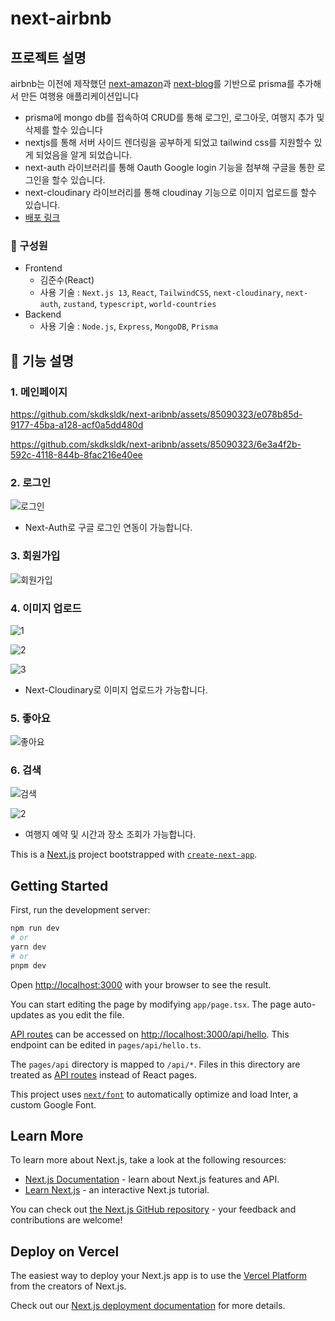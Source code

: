 # next-airbnb

## 프로젝트 설명
airbnb는 이전에 제작했던  [next-amazon](https://github.com/skdksldk/next-amazon)과  [next-blog](https://github.com/skdksldk/nextblog)를 기반으로 prisma를 추가해서 만든 여행용 애플리케이션입니다
- prisma에 mongo db를 접속하여 CRUD를 통해 로그인, 로그아웃, 여행지 추가 및 삭제를 할수 있습니다
- nextjs를 통해 서버 사이드 렌더링을 공부하게 되었고 tailwind css를 지원할수 있게 되었음을 알게 되었습니다.
- next-auth 라이브러리를 통해 Oauth Google login 기능을 첨부해 구글을 통한 로그인을 할수 있습니다.
- next-cloudinary 라이브러리를 통해 cloudinay 기능으로 이미지 업로드를 할수 있습니다.
- [배포 링크](https://nextaribnb.vercel.app/)

### 🏃 구성원
- Frontend<br/>
  - 김준수(React)
  - 사용 기술 : `Next.js 13`, `React`, `TailwindCSS`, `next-cloudinary`, `next-auth`, `zustand`, `typescript`, `world-countries`
- Backend<br/>
  - 사용 기술 : `Node.js`, `Express`, `MongoDB`, `Prisma`
 
## 🔎 기능 설명

### 1. 메인페이지

https://github.com/skdksldk/next-aribnb/assets/85090323/e078b85d-9177-45ba-a128-acf0a5dd480d


https://github.com/skdksldk/next-aribnb/assets/85090323/6e3a4f2b-592c-4118-844b-8fac216e40ee


### 2. 로그인

![로그인](https://github.com/skdksldk/next-aribnb/assets/85090323/a62a4036-6f51-4b5e-8915-63789351f808)

- Next-Auth로 구글 로그인 연동이 가능합니다.

### 3. 회원가입

![회원가입](https://github.com/skdksldk/next-aribnb/assets/85090323/573dfca4-ffde-4398-bbae-d6c5d1c1a84a)

### 4. 이미지 업로드

![1](https://github.com/skdksldk/next-aribnb/assets/85090323/444dea41-0fe6-43aa-b7b2-c7198eb6a9b7)

![2](https://github.com/skdksldk/next-aribnb/assets/85090323/994d8da8-8a72-4da1-a651-04684788b7ab)

![3](https://github.com/skdksldk/next-aribnb/assets/85090323/c997709c-a804-4920-964e-e159c43a8342)

- Next-Cloudinary로 이미지 업로드가 가능합니다.

### 5. 좋아요

![좋아요](https://github.com/skdksldk/next-aribnb/assets/85090323/c0edad06-4620-4a50-9e92-4932a171661f)

### 6. 검색

![검색](https://github.com/skdksldk/next-aribnb/assets/85090323/d9f78264-f6b0-438f-b68c-09742965391c)

![2](https://github.com/skdksldk/next-aribnb/assets/85090323/30dddfa7-41fb-43c1-be2c-ba0eda3d32a5)

- 여행지 예약 및 시간과 장소 조회가 가능합니다.


This is a [Next.js](https://nextjs.org/) project bootstrapped with [`create-next-app`](https://github.com/vercel/next.js/tree/canary/packages/create-next-app).

## Getting Started

First, run the development server:

```bash
npm run dev
# or
yarn dev
# or
pnpm dev
```

Open [http://localhost:3000](http://localhost:3000) with your browser to see the result.

You can start editing the page by modifying `app/page.tsx`. The page auto-updates as you edit the file.

[API routes](https://nextjs.org/docs/api-routes/introduction) can be accessed on [http://localhost:3000/api/hello](http://localhost:3000/api/hello). This endpoint can be edited in `pages/api/hello.ts`.

The `pages/api` directory is mapped to `/api/*`. Files in this directory are treated as [API routes](https://nextjs.org/docs/api-routes/introduction) instead of React pages.

This project uses [`next/font`](https://nextjs.org/docs/basic-features/font-optimization) to automatically optimize and load Inter, a custom Google Font.

## Learn More

To learn more about Next.js, take a look at the following resources:

- [Next.js Documentation](https://nextjs.org/docs) - learn about Next.js features and API.
- [Learn Next.js](https://nextjs.org/learn) - an interactive Next.js tutorial.

You can check out [the Next.js GitHub repository](https://github.com/vercel/next.js/) - your feedback and contributions are welcome!

## Deploy on Vercel

The easiest way to deploy your Next.js app is to use the [Vercel Platform](https://vercel.com/new?utm_medium=default-template&filter=next.js&utm_source=create-next-app&utm_campaign=create-next-app-readme) from the creators of Next.js.

Check out our [Next.js deployment documentation](https://nextjs.org/docs/deployment) for more details.

